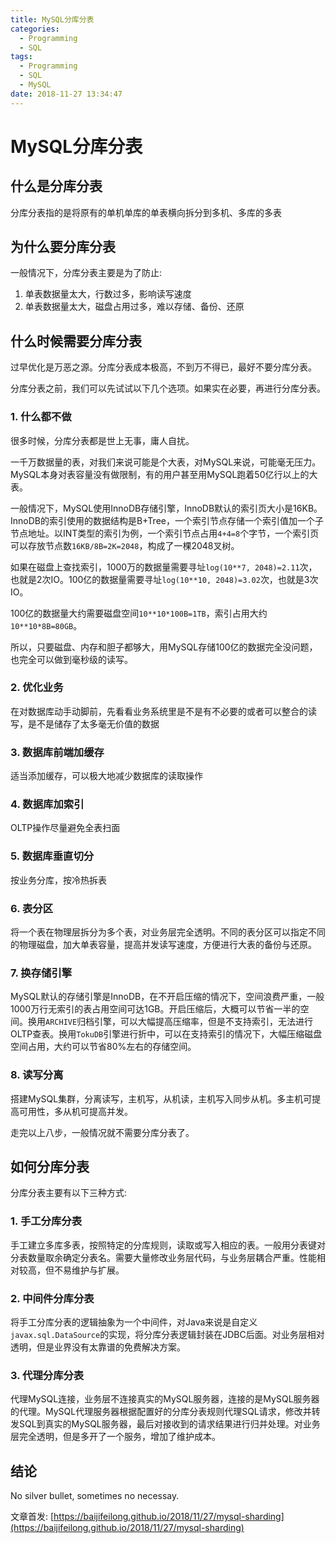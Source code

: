 ```yaml
---
title: MySQL分库分表
categories:
  - Programming
  - SQL
tags:
  - Programming
  - SQL
  - MySQL
date: 2018-11-27 13:34:47
---
```


# MySQL分库分表

## 什么是分库分表

分库分表指的是将原有的单机单库的单表横向拆分到多机、多库的多表

## 为什么要分库分表

一般情况下，分库分表主要是为了防止:

1. 单表数据量太大，行数过多，影响读写速度
2. 单表数据量太大，磁盘占用过多，难以存储、备份、还原

## 什么时候需要分库分表

过早优化是万恶之源。分库分表成本极高，不到万不得已，最好不要分库分表。

分库分表之前，我们可以先试试以下几个选项。如果实在必要，再进行分库分表。

### 1. 什么都不做

很多时候，分库分表都是世上无事，庸人自扰。

一千万数据量的表，对我们来说可能是个大表，对MySQL来说，可能毫无压力。MySQL本身对表容量没有做限制，有的用户甚至用MySQL跑着50亿行以上的大表。

<!--more-->

一般情况下，MySQL使用InnoDB存储引擎，InnoDB默认的索引页大小是16KB。InnoDB的索引使用的数据结构是B+Tree，一个索引节点存储一个索引值加一个子节点地址。以INT类型的索引为例，一个索引节点占用`4+4=8`个字节，一个索引页可以存放节点数`16KB/8B=2K=2048`，构成了一棵2048叉树。

如果在磁盘上查找索引，1000万的数据量需要寻址`log(10**7, 2048)=2.11`次，也就是2次IO。100亿的数据量需要寻址`log(10**10, 2048)=3.02`次，也就是3次IO。

100亿的数据量大约需要磁盘空间`10**10*100B=1TB`，索引占用大约`10**10*8B=80GB`。

所以，只要磁盘、内存和胆子都够大，用MySQL存储100亿的数据完全没问题，也完全可以做到毫秒级的读写。

### 2. 优化业务

在对数据库动手动脚前，先看看业务系统里是不是有不必要的或者可以整合的读写，是不是储存了太多毫无价值的数据

### 3. 数据库前端加缓存

适当添加缓存，可以极大地减少数据库的读取操作

### 4. 数据库加索引

OLTP操作尽量避免全表扫面

### 5. 数据库垂直切分

按业务分库，按冷热拆表

### 6. 表分区

将一个表在物理层拆分为多个表，对业务层完全透明。不同的表分区可以指定不同的物理磁盘，加大单表容量，提高并发读写速度，方便进行大表的备份与还原。

### 7. 换存储引擎

MySQL默认的存储引擎是InnoDB，在不开启压缩的情况下，空间浪费严重，一般1000万行无索引的表占用空间可达1GB。开启压缩后，大概可以节省一半的空间。换用`ARCHIVE`归档引擎，可以大幅提高压缩率，但是不支持索引，无法进行OLTP查表。换用`TokuDB`引擎进行折中，可以在支持索引的情况下，大幅压缩磁盘空间占用，大约可以节省80%左右的存储空间。

### 8. 读写分离

搭建MySQL集群，分离读写，主机写，从机读，主机写入同步从机。多主机可提高可用性，多从机可提高并发。

走完以上八步，一般情况就不需要分库分表了。

## 如何分库分表

分库分表主要有以下三种方式:

### 1. 手工分库分表

手工建立多库多表，按照特定的分库规则，读取或写入相应的表。一般用分表键对分表数量取余确定分表名。需要大量修改业务层代码，与业务层耦合严重。性能相对较高，但不易维护与扩展。

### 2. 中间件分库分表

将手工分库分表的逻辑抽象为一个中间件，对Java来说是自定义`javax.sql.DataSource`的实现，将分库分表逻辑封装在JDBC后面。对业务层相对透明，但是业界没有太靠谱的免费解决方案。

### 3. 代理分库分表

代理MySQL连接，业务层不连接真实的MySQL服务器，连接的是MySQL服务器的代理。MySQL代理服务器根据配置好的分库分表规则代理SQL请求，修改并转发SQL到真实的MySQL服务器，最后对接收到的请求结果进行归并处理。对业务层完全透明，但是多开了一个服务，增加了维护成本。

## 结论

No silver bullet, sometimes no necessay.

文章首发: [https://baijifeilong.github.io/2018/11/27/mysql-sharding](https://baijifeilong.github.io/2018/11/27/mysql-sharding)